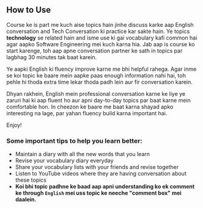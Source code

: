 ## How to Use

Course ke is part me kuch aise topics hain jinhe discuss karke aap English conversation and Tech Conversation ki practice kar sakte hain. Ye topics **technology** se related hain and isme use ki gai vocabulary kafi common hai agar aapko Software Engineering mei kuch karna hia. Jab aap is course ko start karenge, toh aap apne conversation partner ke sath in topics par lagbhag 30 minutes tak baat karein. 

Ye aapki English ki fluency improve karne me bhi helpful rahega. Agar inme se koi topic ke baare mein aapke paas enough information nahi hai, toh pehle hi thoda extra time lekar thoda padh lein aur fir conversation karein.

Dhyan rakhein, English mein professional conversation karne ke liye ye zaruri hai ki aap fluent ho aur apni day-to-day topics par baat karne mein comfortable hon. In cheezon ke baare me baat karna shayad apko interesting na lage, par yahan fluency build karna important hai.

Enjoy!

### Some important tips to help you learn better:
* Maintain a diary with all the new words that you learn
* Revise your vocabulary diary everyday
* Share your vocabulary lists with your friends and revise together
* Listen to YouTube videos where they are having conversation about these topics
* **Koi bhi topic padhne ke baad aap apni understanding ko ek comment ke through `English` mei uss topic ke neeche "comment box" mei daalein.**